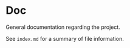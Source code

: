 
# Doc

General documentation regarding the project.   
   
See ``index.md`` for a summary of file information.
